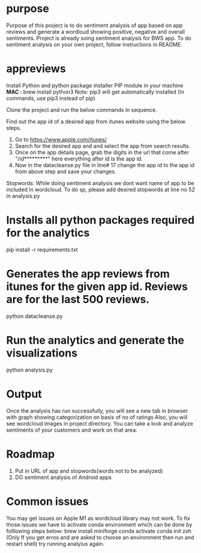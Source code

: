 # purpose
Purpose of this project is to do sentiment analysis of app based on app reviews and generate a wordloud showing positive, negative and overall sentiments. Project is already soing sentiment analysis for BWS app. To do sentiment analysis on your own project, follow instructions in README.

# appreviews
Install Python and python package installer PIP module in your machine
  **MAC :** 
  brew install python3
  Note: pip3 will get automatically installed (In commands, use pip3 instead of pip)

Clone the project and run the below commands in sequence.

Find out the app id of a desired app from itunes website using the below steps.
1. Go to https://www.apple.com/itunes/
2. Search for the desired app and and select the app from search results.
3. Once on the app details page, grab the digits in the url that come after "/id*********" here everything after id is the app id.
4. Now in the datacleanse.py file in line# 17 change the app id to the app id from above step and save your changes.

Stopwords: While doing sentiment analysis we dont want name of app to be included in wordcloud. To do sp, please add desired stopwords at line no 52 in analysis.py 


# Installs all python packages required for the analytics
pip install -r requirements.txt

# Generates the app reviews from itunes for the given app id. Reviews are for the last 500 reviews.
python datacleanse.py

# Run the analytics and generate the visualizations
python analysis.py

# Output
Once the analysis has run successfully, you will see a new tab in browser with graph showing categorization on basis of no of ratings
Also, you will see wordcloud images in project directory. You can take a look and analyze sentiments of your customers and work on that area.

# Roadmap
1. Put in URL of app and stopwords(words not to be analyzed)
2. DO sentiment analysis of Android apps

# Common issues
You may get issues on Apple M1 as wordcloud library may not work. To fix those issues we have to activate conda environment which can be done by folllowing steps below:
  brew install miniforge
  conda activate 
  conda init zsh (Only If you get erros and are asked to choose an environment then run and restart shell)
  try running analyius again.
  
